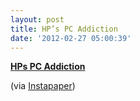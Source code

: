 ```yaml
---
layout: post
title: HP’s PC Addiction
date: '2012-02-27 05:00:39'
---
```


**[HPs PC
Addiction](http://www.mondaynote.com/2012/02/26/hp%e2%80%99s-pc-addiction/)**

(via [Instapaper](http://www.instapaper.com/))
